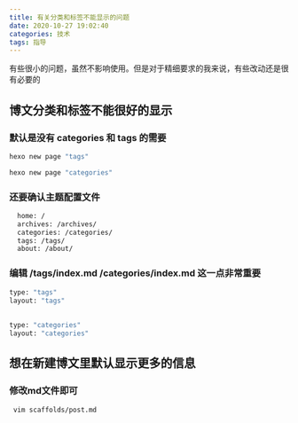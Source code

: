 ```yaml
---
title: 有关分类和标签不能显示的问题
date: 2020-10-27 19:02:40
categories: 技术
tags: 指导
---
```


有些很小的问题，虽然不影响使用。但是对于精细要求的我来说，有些改动还是很有必要的

<!-- more -->

## 博文分类和标签不能很好的显示
### 默认是没有 categories 和 tags 的需要
``` bash
hexo new page "tags" 

hexo new page "categories"
```
### 还要确认主题配置文件
``` bash
  home: /
  archives: /archives/
  categories: /categories/
  tags: /tags/
  about: /about/
```
### 编辑 /tags/index.md /categories/index.md 这一点非常重要
``` bash
type: "tags"
layout: "tags"
 
 
type: "categories"
layout: "categories"
```
## 想在新建博文里默认显示更多的信息
### 修改md文件即可
``` bash 
 vim scaffolds/post.md 
```
